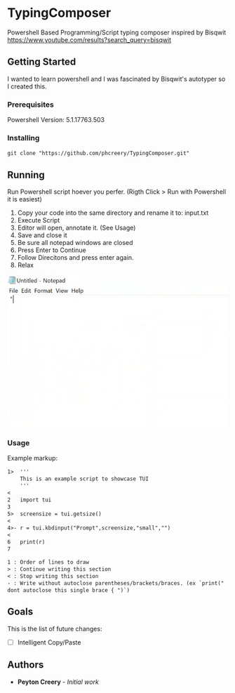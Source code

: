 # TypingComposer
Powershell Based Programming/Script typing composer inspired by Bisqwit
https://www.youtube.com/results?search_query=bisqwit

## Getting Started

I wanted to learn powershell and I was fascinated by Bisqwit's autotyper so I created this.

### Prerequisites

Powershell Version: 5.1.17763.503

### Installing

```
git clone "https://github.com/phcreery/TypingComposer.git"
```

## Running

Run Powershell script hoever you perfer. (Rigth Click > Run with Powershell it is easiest)


1. Copy your code into the same directory and rename it to: input.txt
2. Execute Script
3. Editor will open, annotate it. (See Usage)
4. Save and close it
  4. Be sure all notepad windows are closed
5. Press Enter to Continue
6. Follow Direcitons and press enter again.
7. Relax


![](example.gif)

### Usage

Example markup:

```
1>	'''
	This is an example script to showcase TUI
	'''
<	
2	import tui
3	
5>	screensize = tui.getsize()
<	
4>-	r = tui.kbdinput("Prompt",screensize,"small","")
<	
6	print(r)
7
```
```
1 : Order of lines to draw
> : Continue writing this section
< : Stop writing this section
- : Write without autoclose parentheses/brackets/braces. (ex `print(" dont autoclose this single brace { ")`)
```



## Goals
This is the list of future changes:

 - [ ] Intelligent Copy/Paste



## Authors

* **Peyton Creery** - *Initial work* 
